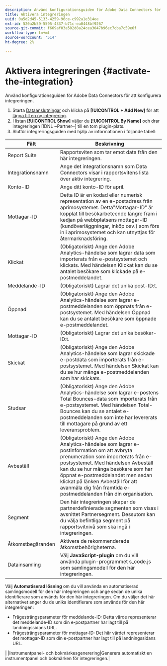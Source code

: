 ```yaml
---
description: Använd konfigurationsguiden för Adobe Data Connectors för att konfigurera integreringen.
title: Aktivera integreringen
uuid: 0a5d2d45-5133-4259-96ce-c992a1e314ee
exl-id: 520a2b59-5595-4337-b71c-ea0448bf9267
source-git-commit: f669af03a502d8a24cea3047b96ec7cba7c59e6f
workflow-type: tm+mt
source-wordcount: '514'
ht-degree: 2%

---
```


# Aktivera integreringen {#activate-the-integration}

Använd konfigurationsguiden för Adobe Data Connectors för att konfigurera integreringen.

1. Starta [Dataanslutningar](https://experienceleague.adobe.com/docs/analytics/import/dataconnectors/getting-started-data-connectors.html) och klicka på **[!UICONTROL + Add New]** för att [lägga till en ny integrering](https://experienceleague.adobe.com/docs/analytics/import/dataconnectors/getting-started-data-connectors.html).
1. I listan **[!UICONTROL Show]** väljer du **[!UICONTROL By Name]** och drar integreringen [!DNL ~Partner~] till en tom plugin-plats.
1. Slutför integreringsguiden med hjälp av informationen i följande tabell:

| Fält | Beskrivning |
|--- |--- |
| Report Suite | Rapportsviten som tar emot data från den här integreringen. |
| Integrationsnamn | Ange det integrationsnamn som Data Connectors visar i rapportsvitens lista över aktiv integrering. |
| Konto-ID | Ange ditt konto-ID för april. |
| Mottagar-ID | Detta ID är en kodad eller numerisk representation av en e-postadress från aprimosystemet. Detta&quot;Mottagar-ID&quot; är kopplat till besökarbeteende längre fram i kedjan på webbplatsens mottagar-ID (kundöverläggningar, inköp osv.) som förs in i aprimosystemet och kan utnyttjas för återmarknadsföring. |
| Klickat | (Obligatoriskt) Ange den Adobe Analytics-händelse som lagrar data som importerats från e-postsystemet och klickats. Med händelsen Klickat kan du se antalet besökare som klickade på e-postmeddelandet. |
| Meddelande-ID | (Obligatoriskt) Lagrar det unika post-ID:t. |
| Öppnad | (Obligatoriskt) Ange den Adobe Analytics-händelse som lagrar e-postmeddelanden som öppnats från e-postsystemet. Med händelsen Öppnad kan du se antalet besökare som öppnade e-postmeddelandet. |
| Mottagar-ID | (Obligatoriskt) Lagrar det unika besökar-ID:t. |
| Skickat | (Obligatoriskt) Ange den Adobe Analytics-händelse som lagrar skickade e-postdata som importerats från e-postsystemet. Med händelsen Skickat kan du se hur många e-postmeddelanden som har skickats. |
| Studsar | (Obligatoriskt) Ange den Adobe Analytics-händelse som lagrar e-postens Total Bounces-data som importerats från e-postsystemet. Med händelsen Total-Bounces kan du se antalet e-postmeddelanden som inte har levererats till mottagare på grund av ett leveransproblem. |
| Avbeställ | (Obligatoriskt) Ange den Adobe Analytics-händelse som lagrar e-postinformation om att avbryta prenumeration som importerats från e-postsystemet. Med händelsen Avbeställ kan du se hur många besökare som har öppnat e-postmeddelandet men sedan klickat på länken Avbeställ för att avanmäla dig från framtida e-postmeddelanden från din organisation. |
| Segment | Den här integreringen skapar de partnerdefinierade segmenten som visas i avsnittet Partnersegment. Dessutom kan du välja befintliga segment på rapportsvitnivå som ska ingå i integreringen. |
| Åtkomstbegäranden | Aktivera de rekommenderade åtkomstbehörigheterna. |
| Datainsamling | Välj **JavaScript-plugin** om du vill använda plugin-programmet s_code.js som samlingsmodell för den här integreringen. |
Välj **Automatiserad lösning** om du vill använda en automatiserad samlingsmodell för den här integreringen och ange sedan de unika identifierare som används för den här integreringen. Om du väljer det här alternativet anger du de unika identifierare som används för den här integreringen:
<ul><li>Frågesträngsparameter för meddelande-ID: Detta värde representerar det meddelande-ID som din e-postpartner har lagt till på landningssidans URL.</li>
<li>Frågesträngsparameter för mottagar-ID: Det här värdet representerar det mottagar-ID som din e-postpartner har lagt till på landningssidans URL.</li></ul>|
|Instrumentpanel- och bokmärkesgenerering|Generera automatiskt en instrumentpanel och bokmärken för integreringen.|
